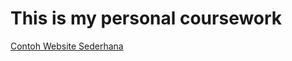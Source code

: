 # This is my personal coursework

<a href="https://wisnuwirayuda15.github.io/personal-coursework/MODUL1%20WISNU/index.html">Contoh Website Sederhana<a>
